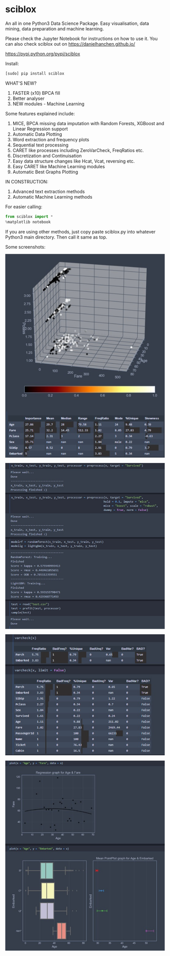 # sciblox
An all in one Python3 Data Science Package. Easy visualisation, data mining, data preparation and machine learning.

Please check the Jupyter Notebook for instructions on how to use it.
You can also check sciblox out on https://danielhanchen.github.io/

https://pypi.python.org/pypi/sciblox

Install:
```sh
[sudo] pip install sciblox
```
WHAT'S NEW?
1. FASTER (x10) BPCA fill
2. Better analyser
3. NEW modules - Machine Learning

Some features explained include:

1. MICE, BPCA missing data imputation with Random Forests, XGBoost and Linear Regression support
2. Automatic Data Plotting
3. Word extraction and frequency plots
4. Sequential text processing
5. CARET like processes including ZeroVarCheck, FreqRatios etc.
6. Discretization and Continuisation
7. Easy data structure changes like Hcat, Vcat, reversing etc.
8. Easy CARET like Machine Learning modules
9. Automatic Best Graphs Plotting

IN CONSTRUCTION:
1. Advanced text extraction methods
2. Automatic Machine Learning methods

For easier calling:
```python
from sciblox import *
%matplotlib notebook
```
If you are using other methods, just copy paste sciblox.py into whatever Python3 main directory.
Then call it same as top.

Some screenshots:

![Analysing](/img/Analyse.jpg?raw=true "Auto analysing and 3d plots")

![Preprocessing](/img/Preprocess.jpg?raw=true "CARET like Preprocess")

![Analytics](/img/Analytics.jpg?raw=true "CARET like checking")

![Plotting](/img/Plot.jpg?raw=true "Cool easy plots")
